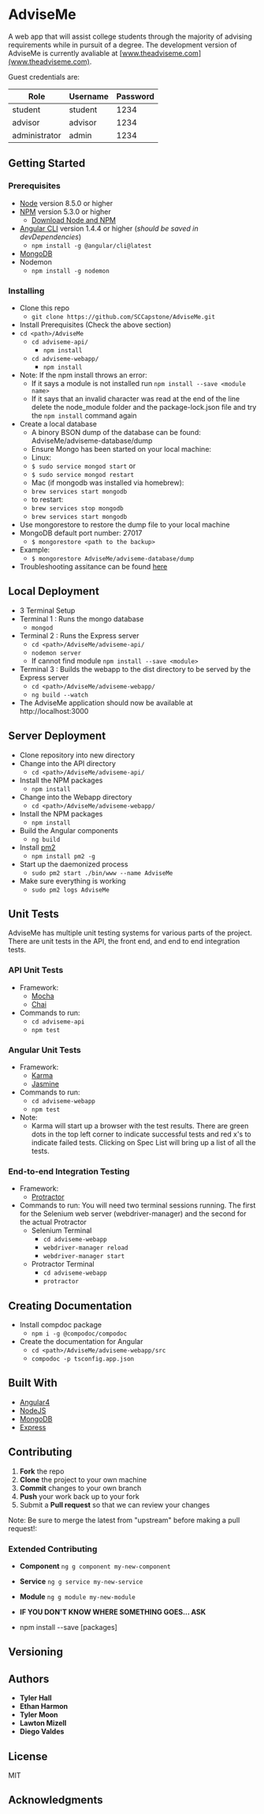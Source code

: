 # AdviseMe
A web app that will assist college students through the majority of advising requirements while in pursuit of a degree. The development version of AdviseMe is currently avaliable at [www.theadviseme.com](www.theadviseme.com).

Guest credentials are:

| Role          | Username | Password |
|---------------|----------|----------|
| student       | student  | 1234     |
| advisor       | advisor  | 1234     |
| administrator | admin    | 1234     |

## Getting Started

### Prerequisites
* [Node](https://nodejs.org/en/) version 8.5.0 or higher
* [NPM](https://www.npmjs.com/) version 5.3.0 or higher
  * [Download Node and NPM](https://nodejs.org/en/)
* [Angular CLI](https://cli.angular.io/) version 1.4.4 or higher (*should be saved in devDependencies*)
  * ```npm install -g @angular/cli@latest```
* [MongoDB](https://docs.mongodb.com/getting-started/shell/installation/)
* Nodemon
  * ```npm install -g nodemon```

### Installing
* Clone this repo
  * ```git clone https://github.com/SCCapstone/AdviseMe.git```
* Install Prerequisites (Check the above section)
* ```cd <path>/AdviseMe```
  * ```cd adviseme-api/```
    * ```npm install```
  * ```cd adviseme-webapp/```
    * ```npm install```
* Note: If the npm install throws an error:
  * If it says a module is not installed run ```npm install --save <module name>```
  * If it says that an invalid character was read at the end of the line delete the node_module folder and the package-lock.json file and try the ```npm install``` command again
* Create a local database
  * A binory BSON dump of the database can be found: AdviseMe/adviseme-database/dump
  * Ensure Mongo has been started on your local machine:
   * Linux:
    * ```$ sudo service mongod start```
  or
    * ```$ sudo service mongod restart```
   * Mac (if mongodb was installed via homebrew):
    * ```brew services start mongodb```
    * to restart:
     * ```brew services stop mongodb```
     * ```brew services start mongodb```
* Use mongorestore to restore the dump file to your local machine
* MongoDB default port number: 27017
  * ```$ mongorestore <path to the backup>```
* Example:
  * ```$ mongorestore AdviseMe/adviseme-database/dump```
 * Troubleshooting assitance can be found [here](https://docs.mongodb.com/manual/tutorial/backup-and-restore-tools/)

## Local Deployment
* 3 Terminal Setup
* Terminal 1 : Runs the mongo database
  * ```mongod```
* Terminal 2 : Runs the Express server
  * ```cd <path>/AdviseMe/adviseme-api/```
  * ```nodemon server```
  * If cannot find module ```npm install --save <module>```
* Terminal 3 : Builds the webapp to the dist directory to be served by the Express server
  * ```cd <path>/AdviseMe/adviseme-webapp/```
  * ```ng build --watch```
* The AdviseMe application should now be available at http://localhost:3000

## Server Deployment
* Clone repository into new directory
* Change into the API directory
  * ```cd <path>/AdviseMe/adviseme-api/```
* Install the NPM packages
  * ```npm install```
* Change into the Webapp directory
  * ```cd <path>/AdviseMe/adviseme-webapp/```
* Install the NPM packages
  * ```npm install```
* Build the Angular components
  * ```ng build```
* Install [pm2](https://github.com/Unitech/pm2)
  * ```npm install pm2 -g```
* Start up the daemonized process
  * ```sudo pm2 start ./bin/www --name AdviseMe```
* Make sure everything is working
  * ```sudo pm2 logs AdviseMe```
  
## Unit Tests
AdviseMe has multiple unit testing systems for various parts of the project. There are unit tests in the API, the front end, and end to end integration tests.
### API Unit Tests
* Framework:
  * [Mocha](https://mochajs.org/)
  * [Chai](http://chaijs.com/)
* Commands to run:
  * ```cd adviseme-api```
  * ```npm test```

### Angular Unit Tests
* Framework:
  * [Karma](https://karma-runner.github.io/2.0/index.html)
  * [Jasmine](https://jasmine.github.io/)
* Commands to run:
  * ```cd adviseme-webapp```
  * ```npm test```
* Note:
  * Karma will start up a browser with the test results. There are green dots in the top left corner to indicate successful tests and red x's to indicate failed tests. Clicking on Spec List will bring up a list of all the tests.
### End-to-end Integration Testing
* Framework:
  * [Protractor](http://www.protractortest.org/#/)
* Commands to run:
You will need two terminal sessions running. The first for the Selenium web server (webdriver-manager) and the second for the actual Protractor
  * Selenium Terminal
    * ```cd adviseme-webapp```
    * ```webdriver-manager reload```
    * ```webdriver-manager start```
  * Protractor Terminal
    * ```cd adviseme-webapp```
    * ```protractor```

## Creating Documentation
* Install compdoc package
  * ```npm i -g @compodoc/compodoc```
* Create the documentation for Angular
  * ```cd <path>/AdviseMe/adviseme-webapp/src```
  * ```compodoc -p tsconfig.app.json```
## Built With
* [Angular4](https://angular.io/)
* [NodeJS](https://nodejs.org/en/)
* [MongoDB](https://www.mongodb.com/)
* [Express](https://expressjs.com/)

## Contributing
1. **Fork** the repo
2. **Clone** the project to your own machine
3. **Commit** changes to your own branch
4. **Push** your work back up to your fork
5. Submit a **Pull request** so that we can review your changes

Note: Be sure to merge the latest from "upstream" before making a pull request!:

### Extended Contributing
* **Component**  ``` ng g component my-new-component ```
* **Service**  ``` ng g service my-new-service ```
* **Module**  ``` ng g module my-new-module ```
* **IF YOU DON'T KNOW WHERE SOMETHING GOES... ASK**

* npm install --save [packages] 

## Versioning

## Authors

* **Tyler Hall**
* **Ethan Harmon**
* **Tyler Moon**
* **Lawton Mizell**
* **Diego Valdes**

## License
MIT

## Acknowledgments

